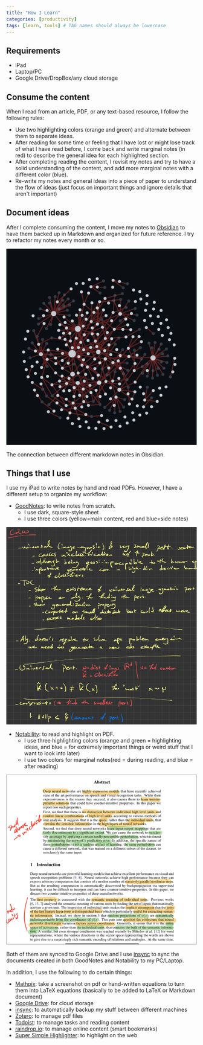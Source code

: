 ```yaml
---
title: "How I Learn"
categories: [productivity]
tags: [learn, tools] # TAG names should always be lowercase
---
```


## Requirements
- iPad
- Laptop/PC
- Google Drive/DropBox/any cloud storage

## Consume the content
When I read from an article, PDF, or any text-based resource, I follow the following rules:
- Use two highlighting colors (orange and green) and alternate between them to separate ideas.
- After reading for some time or feeling that I have lost or might lose track of what I have read before, I come back and write marginal notes (in red) to describe the general idea for each highlighted section.
- After completing reading the content, I revisit my notes and try to have a solid understanding of the content, and add more marginal notes with a different color (blue).
- Re-write my notes and general ideas into a piece of paper to understand the flow of ideas (just focus on important things and ignore details that aren't important)


## Document ideas
After I complete consuming the content, I move my notes to [Obsidian](https://obsidian.md) to have them backed up in Markdown and organized for future reference. I try to refactor my notes every month or so.

![Screenshot from 2022-02-19 23-07-40](/assets/img/how-i-learn/154832387-7cb35c29-0c25-4568-89ac-cce027bb4998.png)

The connection between different markdown notes in Obsidian.

## Things that I use
I use my iPad to write notes by hand and read PDFs. However, I have a different setup to organize my workflow:
- [GoodNotes](https://www.goodnotes.com/): to write notes from scratch.
    - I use dark, square-style sheet
    - I use three colors (yellow=main content, red and blue=side notes)

![Screenshot from 2022-02-19 22-52-31](/assets/img/how-i-learn/154832196-04f183f9-5fb5-472d-8214-6550f6a27eaf.png)

- [Notability](https://notability.com/): to read and highlight on PDF.
    - I use three highlighting colors (orange and green = highlighting ideas, and blue = for extremely important things or weird stuff that I want to look into later)
    - I use two colors for marginal notes(red = during reading, and blue = after reading)

![Screenshot from 2022-02-19 22-58-12](/assets/img/how-i-learn/154832201-4a69e120-46df-4b3f-bd08-887bf0c0834a.png)


Both of them are synced to Google Drive and I use [insync](https://www.insynchq.com/) to sync the documents created in both GoodNotes and Notability to my PC/Laptop.

In addition, I use the following to do certain things:
- [Mathpix](https://mathpix.com/): take a screenshot on pdf or hand-written equations to turn them into LaTeX equations (basically to be added to LaTeX or Markdown document)
- [Google Drive](https://drive.google.com/): for cloud storage
- [insync](https://www.insynchq.com/): to automatically backup my stuff between different machines
- [Zotero](https://www.zotero.org/): to manage pdf files
- [Todoist](https://todoist.com/app/): to manage tasks and reading content
- [raindrop.io](https://raindrop.io/): to manage online content (smart bookmarks)
- [Super Simple Highlighter](https://chrome.google.com/webstore/detail/super-simple-highlighter/hhlhjgianpocpoppaiihmlpgcoehlhio?hl=en): to highlight on the web